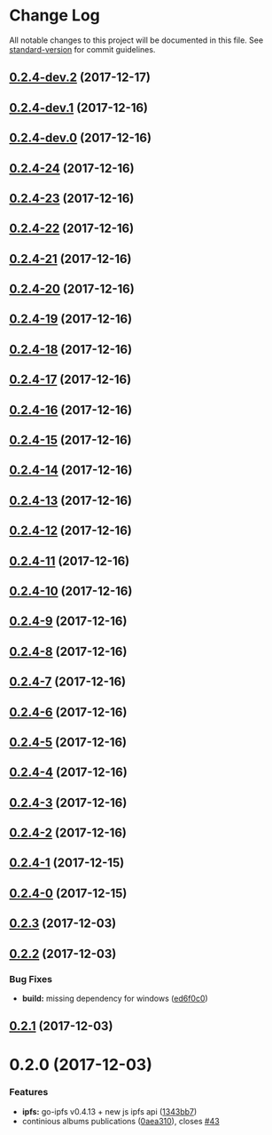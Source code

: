 # Change Log

All notable changes to this project will be documented in this file. See [standard-version](https://github.com/conventional-changelog/standard-version) for commit guidelines.

<a name="0.2.4-dev.2"></a>
## [0.2.4-dev.2](https://github.com/pathephone/pathephone-desktop/compare/v0.2.4-dev.1...v0.2.4-dev.2) (2017-12-17)



<a name="0.2.4-dev.1"></a>
## [0.2.4-dev.1](https://github.com/pathephone/pathephone-desktop/compare/v0.2.4-dev.0...v0.2.4-dev.1) (2017-12-16)



<a name="0.2.4-dev.0"></a>
## [0.2.4-dev.0](https://github.com/pathephone/pathephone-desktop/compare/v0.2.4-24...v0.2.4-dev.0) (2017-12-16)



<a name="0.2.4-24"></a>
## [0.2.4-24](https://github.com/pathephone/pathephone-desktop/compare/v0.2.4-23...v0.2.4-24) (2017-12-16)



<a name="0.2.4-23"></a>
## [0.2.4-23](https://github.com/pathephone/pathephone-desktop/compare/v0.2.4-22...v0.2.4-23) (2017-12-16)



<a name="0.2.4-22"></a>
## [0.2.4-22](https://github.com/pathephone/pathephone-desktop/compare/v0.2.4-21...v0.2.4-22) (2017-12-16)



<a name="0.2.4-21"></a>
## [0.2.4-21](https://github.com/pathephone/pathephone-desktop/compare/v0.2.4-20...v0.2.4-21) (2017-12-16)



<a name="0.2.4-20"></a>
## [0.2.4-20](https://github.com/pathephone/pathephone-desktop/compare/v0.2.4-19...v0.2.4-20) (2017-12-16)



<a name="0.2.4-19"></a>
## [0.2.4-19](https://github.com/pathephone/pathephone-desktop/compare/v0.2.4-18...v0.2.4-19) (2017-12-16)



<a name="0.2.4-18"></a>
## [0.2.4-18](https://github.com/pathephone/pathephone-desktop/compare/v0.2.4-17...v0.2.4-18) (2017-12-16)



<a name="0.2.4-17"></a>
## [0.2.4-17](https://github.com/pathephone/pathephone-desktop/compare/v0.2.4-16...v0.2.4-17) (2017-12-16)



<a name="0.2.4-16"></a>
## [0.2.4-16](https://github.com/pathephone/pathephone-desktop/compare/v0.2.4-15...v0.2.4-16) (2017-12-16)



<a name="0.2.4-15"></a>
## [0.2.4-15](https://github.com/pathephone/pathephone-desktop/compare/v0.2.4-14...v0.2.4-15) (2017-12-16)



<a name="0.2.4-14"></a>
## [0.2.4-14](https://github.com/pathephone/pathephone-desktop/compare/v0.2.4-13...v0.2.4-14) (2017-12-16)



<a name="0.2.4-13"></a>
## [0.2.4-13](https://github.com/pathephone/pathephone-desktop/compare/v0.2.4-12...v0.2.4-13) (2017-12-16)



<a name="0.2.4-12"></a>
## [0.2.4-12](https://github.com/pathephone/pathephone-desktop/compare/v0.2.4-11...v0.2.4-12) (2017-12-16)



<a name="0.2.4-11"></a>
## [0.2.4-11](https://github.com/pathephone/pathephone-desktop/compare/v0.2.4-10...v0.2.4-11) (2017-12-16)



<a name="0.2.4-10"></a>
## [0.2.4-10](https://github.com/pathephone/pathephone-desktop/compare/v0.2.4-9...v0.2.4-10) (2017-12-16)



<a name="0.2.4-9"></a>
## [0.2.4-9](https://github.com/pathephone/pathephone-desktop/compare/v0.2.4-8...v0.2.4-9) (2017-12-16)



<a name="0.2.4-8"></a>
## [0.2.4-8](https://github.com/pathephone/pathephone-desktop/compare/v0.2.4-7...v0.2.4-8) (2017-12-16)



<a name="0.2.4-7"></a>
## [0.2.4-7](https://github.com/pathephone/pathephone-desktop/compare/v0.2.4-6...v0.2.4-7) (2017-12-16)



<a name="0.2.4-6"></a>
## [0.2.4-6](https://github.com/pathephone/pathephone-desktop/compare/v0.2.4-5...v0.2.4-6) (2017-12-16)



<a name="0.2.4-5"></a>
## [0.2.4-5](https://github.com/pathephone/pathephone-desktop/compare/v0.2.4-4...v0.2.4-5) (2017-12-16)



<a name="0.2.4-4"></a>
## [0.2.4-4](https://github.com/pathephone/pathephone-desktop/compare/v0.2.4-3...v0.2.4-4) (2017-12-16)



<a name="0.2.4-3"></a>
## [0.2.4-3](https://github.com/pathephone/pathephone-desktop/compare/v0.2.4-2...v0.2.4-3) (2017-12-16)



<a name="0.2.4-2"></a>
## [0.2.4-2](https://github.com/pathephone/pathephone-desktop/compare/v0.2.4-1...v0.2.4-2) (2017-12-16)



<a name="0.2.4-1"></a>
## [0.2.4-1](https://github.com/pathephone/pathephone-desktop/compare/v0.2.4-0...v0.2.4-1) (2017-12-15)



<a name="0.2.4-0"></a>
## [0.2.4-0](https://github.com/pathephone/pathephone-desktop/compare/v0.2.3...v0.2.4-0) (2017-12-15)



<a name="0.2.3"></a>
## [0.2.3](https://github.com/pathephone/pathephone-desktop/compare/v0.2.2...v0.2.3) (2017-12-03)



<a name="0.2.2"></a>
## [0.2.2](https://github.com/pathephone/pathephone-desktop/compare/v0.2.1...v0.2.2) (2017-12-03)


### Bug Fixes

* **build:** missing dependency for windows ([ed6f0c0](https://github.com/pathephone/pathephone-desktop/commit/ed6f0c0))



<a name="0.2.1"></a>
## [0.2.1](https://github.com/pathephone/pathephone-desktop/compare/v0.2.0...v0.2.1) (2017-12-03)



<a name="0.2.0"></a>
# 0.2.0 (2017-12-03)


### Features

* **ipfs:** go-ipfs v0.4.13 + new js ipfs api ([1343bb7](https://github.com/pathephone/pathephone-desktop/commit/1343bb7))
* continious albums publications ([0aea310](https://github.com/pathephone/pathephone-desktop/commit/0aea310)), closes [#43](https://github.com/pathephone/pathephone-desktop/issues/43)
